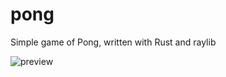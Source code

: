 # pong
Simple game of Pong, written with Rust and raylib




![preview](https://github.com/user-attachments/assets/55816eae-7c4e-432c-8c4e-a57e8338eb34)

